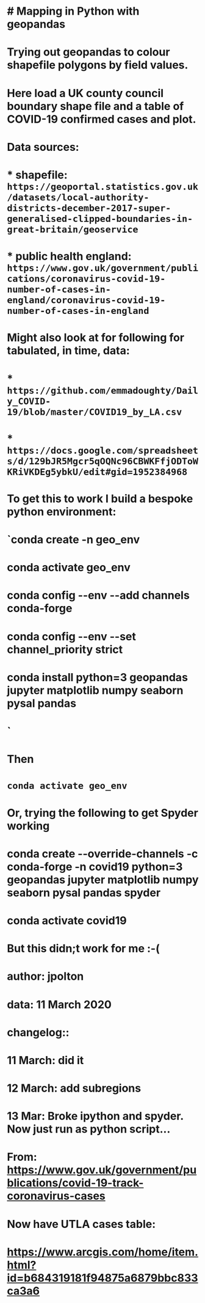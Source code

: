# # Mapping in Python with geopandas
#
# Trying out geopandas to colour shapefile polygons by field values.
# Here load a UK county council boundary shape file and a table of COVID-19 confirmed cases and plot.
#
# Data sources:
# * shapefile: ``https://geoportal.statistics.gov.uk/datasets/local-authority-districts-december-2017-super-generalised-clipped-boundaries-in-great-britain/geoservice``
# * public health england: ``https://www.gov.uk/government/publications/coronavirus-covid-19-number-of-cases-in-england/coronavirus-covid-19-number-of-cases-in-england``
#
# Might also look at for following for tabulated, in time, data:
# * ``https://github.com/emmadoughty/Daily_COVID-19/blob/master/COVID19_by_LA.csv``
# * ``https://docs.google.com/spreadsheets/d/129bJR5Mgcr5qOQNc96CBWKFfjODToWKRiVKDEg5ybkU/edit#gid=1952384968``
#
#
# To get this to work I build a bespoke python environment:
#
#
# `conda create -n geo_env
# conda activate geo_env
# conda config --env --add channels conda-forge
# conda config --env --set channel_priority strict
# conda install python=3 geopandas jupyter matplotlib numpy seaborn pysal pandas
# `
#
# Then
# ``conda activate geo_env``
#
#
# Or, trying the following to get Spyder working
# conda create --override-channels -c conda-forge -n covid19 python=3 geopandas jupyter matplotlib numpy seaborn pysal pandas spyder
# conda activate covid19
#
# But this didn;t work for me :-(
#
# **author**: jpolton
#
# **data**: 11 March 2020
#
# **changelog**::
#
# 11 March: did it
# 12 March: add subregions
# 13 Mar: Broke ipython and spyder. Now just run as python script...

# From: https://www.gov.uk/government/publications/covid-19-track-coronavirus-cases
#
# Now have UTLA cases table:
# https://www.arcgis.com/home/item.html?id=b684319181f94875a6879bbc833ca3a6
